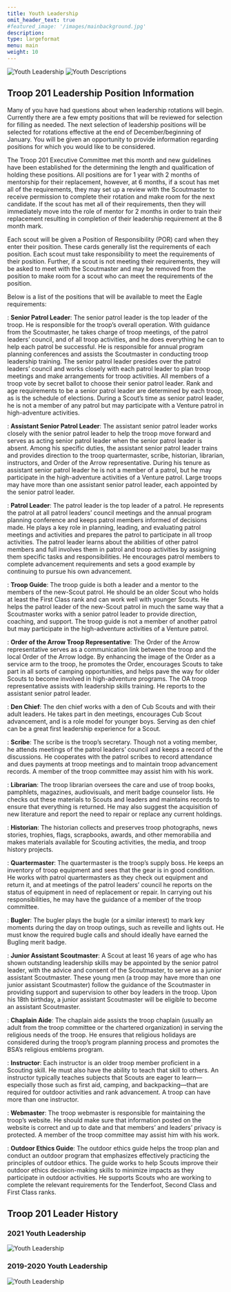 ```yaml
---
title: Youth Leadership
omit_header_text: true
#featured_image: '/images/mainbackground.jpg'
description:
type: largeformat
menu: main
weight: 10
---
```


![Youth Leadership](/images/youth-leadership.drawio.png)
![Youth Descriptions](/images/youth-leadership-descriptions.drawio.png)

## Troop 201 Leadership Position Information

Many of you have had questions about when leadership rotations will begin.
Currently there are a few empty positions that will be reviewed for selection
for filling as needed.  The next selection of leadership positions will be
selected for rotations effective at the end of December/beginning of January.
You will be given an opportunity to provide information regarding positions for
which you would like to be considered.

The Troop 201 Executive Committee met this month and new guidelines have been
established for the determining the length and qualification of holding these
positions.  All positions are for 1 year with 2 months of mentorship for their
replacement, however, at 6 months, if a scout has met all of the requirements,
they may set up a review with the Scoutmaster to receive permission to complete
their rotation and make room for the next candidate.  If the scout has met all
of their requirements, then they will immediately move into the role of mentor
for 2 months in order to train their replacement resulting in completion of
their leadership requirement at the 8 month mark.

Each scout will be given a Position of Responsibility (POR) card when they enter
their position.  These cards generally list the requirements of each position.
Each scout must take responsibility to meet the requirements of their position.
Further, if a scout is not meeting their requirements, they will be asked to
meet with the Scoutmaster and may be removed from the position to make room for
a scout who can meet the requirements of the position.

Below is a list of the positions that will be available to meet the Eagle requirements:

: **Senior Patrol Leader**: The senior patrol leader is the top leader of the troop. He is responsible for the troop’s overall operation. With guidance from the Scoutmaster, he takes charge of troop meetings, of the patrol leaders’ council, and of all troop activities, and he does everything he can to help each patrol be successful. He is responsible for annual program planning conferences and assists the Scoutmaster in conducting troop leadership training. The senior patrol leader presides over the patrol leaders’ council and works closely with each patrol leader to plan troop meetings and make arrangements for troop activities. All members of a troop vote by secret ballot to choose their senior patrol leader. Rank and age requirements to be a senior patrol leader are determined by each troop, as is the schedule of elections. During a Scout’s time as senior patrol leader, he is not a member of any patrol but may participate with a Venture patrol in high-adventure activities.

: **Assistant Senior Patrol Leader**:  The assistant senior patrol leader works closely with the senior patrol leader to help the troop move forward and serves as acting senior patrol leader when the senior patrol leader is absent. Among his specific duties, the assistant senior patrol leader trains and provides direction to the troop quartermaster, scribe, historian, librarian, instructors, and Order of the Arrow representative. During his tenure as assistant senior patrol leader he is not a member of a patrol, but he may participate in the high-adventure activities of a Venture patrol. Large troops may have more than one assistant senior patrol leader, each appointed by the senior patrol leader.

: **Patrol Leader**: The patrol leader is the top leader of a patrol. He represents the patrol at all patrol leaders’ council meetings and the annual program planning conference and keeps patrol members informed of decisions made. He plays a key role in planning, leading, and evaluating patrol meetings and activities and prepares the patrol to participate in all troop activities. The patrol leader learns about the abilities of other patrol members and full involves them in patrol and troop activities by assigning them specific tasks and responsibilities. He encourages patrol members to complete advancement requirements and sets a good example by continuing to pursue his own advancement.

: **Troop Guide**: The troop guide is both a leader and a mentor to the members of the new-Scout patrol. He should be an older Scout who holds at least the First Class rank and can work well with younger Scouts. He helps the patrol leader of the new-Scout patrol in much the same way that a Scoutmaster works with a senior patrol leader to provide direction, coaching, and support. The troop guide is not a member of another patrol but may participate in the high-adventure activities of a Venture patrol.

: **Order of the Arrow Troop Representative**: The Order of the Arrow representative serves as a communication link between the troop and the local Order of the Arrow lodge. By enhancing the image of the Order as a service arm to the troop, he promotes the Order, encourages Scouts to take part in all sorts of camping opportunities, and helps pave the way for older Scouts to become involved in high-adventure programs. The OA troop representative assists with leadership skills training. He reports to the assistant senior patrol leader.

: **Den Chief**: The den chief works with a den of Cub Scouts and with their adult leaders. He takes part in den meetings, encourages Cub Scout advancement, and is a role model for younger boys. Serving as den chief can be a great first leadership experience for a Scout.

: **Scribe**: The scribe is the troop’s secretary. Though not a voting member, he attends meetings of the patrol leaders’ council and keeps a record of the discussions. He cooperates with the patrol scribes to record attendance and dues payments at troop meetings and to maintain troop advancement records. A member of the troop committee may assist him with his work.

: **Librarian**: The troop librarian oversees the care and use of troop books, pamphlets, magazines, audiovisuals, and merit badge counselor lists. He checks out these materials to Scouts and leaders and maintains records to ensure that everything is returned. He may also suggest the acquisition of new literature and report the need to repair or replace any current holdings.

: **Historian**: The historian collects and preserves troop photographs, news stories, trophies, flags, scrapbooks, awards, and other memorabilia and makes materials available for Scouting activities, the media, and troop history projects.

: **Quartermaster**: The quartermaster is the troop’s supply boss. He keeps an inventory of troop equipment and sees that the gear is in good condition. He works with patrol quartermasters as they check out equipment and return it, and at meetings of the patrol leaders’ council he reports on the status of equipment in need of replacement or repair. In carrying out his
responsibilities, he may have the guidance of a member of the troop committee.

: **Bugler**: The bugler plays the bugle (or a similar interest) to mark key moments during the day on troop outings, such as reveille and lights out. He must know the required bugle calls and should ideally have earned the Bugling merit badge.

: **Junior Assistant Scoutmaster**: A Scout at least 16 years of age who has shown outstanding leadership skills may be appointed by the senior patrol leader, with the advice and consent of the Scoutmaster, to serve as a junior assistant Scoutmaster. These young men (a troop may have more than one junior assistant Scoutmaster) follow the guidance of the Scoutmaster in providing support and supervision to other boy leaders in the troop. Upon his 18th birthday, a junior assistant Scoutmaster will be eligible to become an assistant Scoutmaster.

: **Chaplain Aide**: The chaplain aide assists the troop chaplain (usually an adult from the troop committee or the chartered organization) in serving the religious needs of the troop. He ensures that religious holidays are considered during the troop’s program planning process and promotes the BSA’s religious emblems program.

: **Instructor**: Each instructor is an older troop member proficient in a Scouting skill. He must also have the ability to teach that skill to others. An instructor typically teaches subjects that Scouts are eager to learn—especially those such as first aid, camping, and backpacking—that are required for outdoor activities and rank advancement. A troop can have more than one instructor.

: **Webmaster**: The troop webmaster is responsible for maintaining the troop’s website. He should make sure that information posted on the website is correct and up to date and that members’ and leaders’ privacy is protected. A member of the troop committee may assist him with his work.

: **Outdoor Ethics Guide**: The outdoor ethics guide helps the troop plan and conduct an outdoor program that emphasizes effectively practicing the principles of outdoor ethics. The guide works to help Scouts improve their outdoor ethics decision-making skills to minimize impacts as they participate in outdoor activities. He supports Scouts who are working to complete the relevant requirements for the Tenderfoot, Second Class and First Class ranks.

## Troop 201 Leader History

### 2021 Youth Leadership

![Youth Leadership](/images/youth-leadership-2021.drawio.png)

### 2019-2020 Youth Leadership

![Youth Leadership](/images/youth-leadership-2020.drawio.png)

